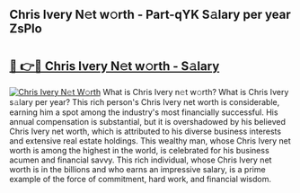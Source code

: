## Chris Ivery N𝚎t w𝚘rth - Part-qYK S𝚊lary per year ZsPlo

# <h2><a href="http://gc2hh9.nevu.top/?p=Chris+Ivery">🔗 👉🔴 Chris Ivery N𝚎t w𝚘rth - S𝚊lary</a></h2>

[![Chris Ivery N𝚎t W𝚘rth](https://i.imgur.com/Oavwk0R.jpeg)](http://gc2hh9.nevu.top/?p=Chris+Ivery)
What is Chris Ivery n𝚎t w𝚘rth? What is Chris Ivery s𝚊lary per year?
This rich person's Chris Ivery net worth is considerable, earning him a spot among the industry's most financially successful. His annual compensation is substantial, but it is overshadowed by his believed Chris Ivery net worth, which is attributed to his diverse business interests and extensive real estate holdings. This wealthy man, whose Chris Ivery net worth is among the highest in the world, is celebrated for his business acumen and financial savvy. This rich individual, whose Chris Ivery net worth is in the billions and who earns an impressive salary, is a prime example of the force of commitment, hard work, and financial wisdom.
